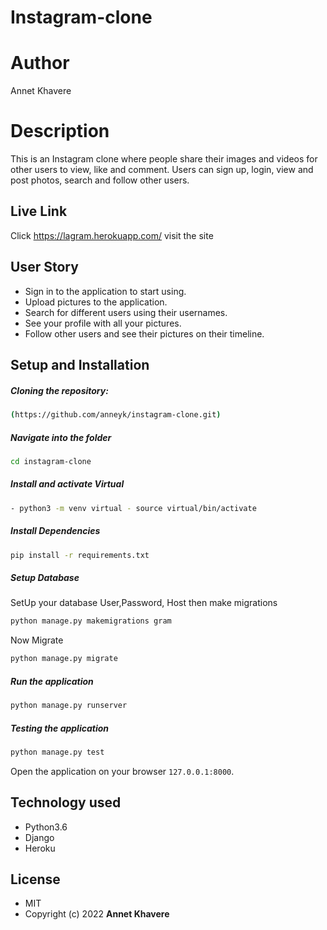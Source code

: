 # Instagram-clone

# Author
  Annet Khavere  
  
# Description  
This is an  Instagram clone where people share their  images and videos for other users to view, like and comment.
Users can sign up, login, view and post photos, search and follow other users.
##  Live Link  
 Click https://lagram.herokuapp.com/ visit the site
 
## User Story  
  
* Sign in to the application to start using.  
* Upload pictures to the application. 
* Search for different users using their usernames.  
* See your profile with all your pictures.  
* Follow other users and see their pictures on their timeline.  
  
## Setup and Installation   
  
##### Cloning the repository:  
 ```bash 
(https://github.com/anneyk/instagram-clone.git)
```
##### Navigate into the folder
 ```bash 
cd instagram-clone
```
##### Install and activate Virtual  
 ```bash 
- python3 -m venv virtual - source virtual/bin/activate  
```  
##### Install Dependencies  
 ```bash 
 pip install -r requirements.txt 
```  
 ##### Setup Database  
  SetUp your database User,Password, Host then make migrations  
 ```bash 
python manage.py makemigrations gram
 ``` 
 Now Migrate  
 ```bash 
 python manage.py migrate 
```
##### Run the application  
 ```bash 
 python manage.py runserver 
```
##### Testing the application  
 ```bash 
 python manage.py test 
```
Open the application on your browser `127.0.0.1:8000`.  
  
  
## Technology used  
  
* Python3.6
* Django
* Heroku


## License 

* MIT  
* Copyright (c) 2022 **Annet Khavere**
